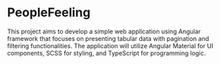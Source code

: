 # PeopleFeeling
This project aims to develop a simple web application using Angular framework that focuses on presenting tabular data with pagination and filtering functionalities. The application will utilize Angular Material for UI components, SCSS for styling, and TypeScript for programming logic.
